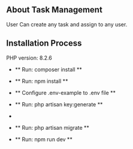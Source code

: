 ## About Task Management

User Can create any task and assign to any user.

## Installation Process

PHP version: 8.2.6

- ** Run: composer install **
- ** Run: npm install **
- ** Configure .env-example to .env file **

- ** Run: php artisan key:generate **
-
- ** Run: php artisan migrate **

- ** Run: npm run dev **
